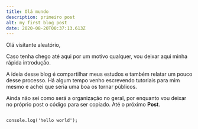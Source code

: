 ```yaml
---
title: Olá mundo
description: primeiro post
alt: my first blog post
date: 2020-08-20T00:37:13.613Z
---
```

Olá visitante aleatório,

Caso tenha chego até aqui por um motivo qualquer, vou deixar aqui minha rápida introdução.

A ideia desse blog é compartilhar meus estudos e também relatar um pouco desse processo. Há algum tempo venho escrevendo tutoriais para mim mesmo e achei que seria uma boa os tornar públicos.  

Ainda não sei como será a organização no geral, por enquanto vou deixar no próprio post o código para ser copiado. Até o próximo **Post**.  

```js\[nuxt.config.js]

console.log('hello world');

```